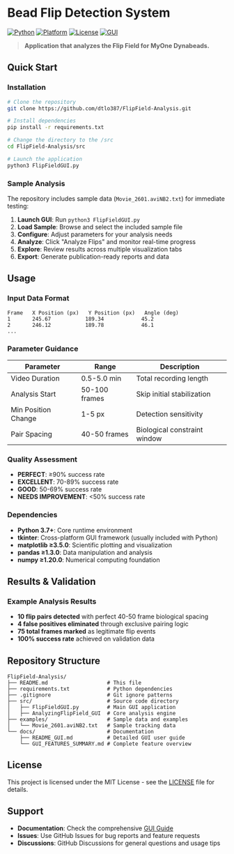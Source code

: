 # **Bead Flip Detection System**

[![Python](https://img.shields.io/badge/Python-3.7+-blue.svg)](https://www.python.org/downloads/)
[![Platform](https://img.shields.io/badge/Platform-Windows%20%7C%20macOS%20%7C%20Linux-lightgrey.svg)](https://github.com/yourusername/FlipField-Analysis)
[![License](https://img.shields.io/badge/License-MIT-green.svg)](LICENSE)
[![GUI](https://img.shields.io/badge/GUI-tkinter%20%7C%20matplotlib-orange.svg)](FlipFieldGUI.py)

> **Application that analyzes the Flip Field for MyOne Dynabeads.**

## **Quick Start**

### **Installation**
```bash
# Clone the repository
git clone https://github.com/dtlo387/FlipField-Analysis.git

# Install dependencies
pip install -r requirements.txt

# Change the directory to the /src
cd FlipField-Analysis/src

# Launch the application
python3 FlipFieldGUI.py
```

### **Sample Analysis**
The repository includes sample data (`Movie_2601.aviNB2.txt`) for immediate testing:

1. **Launch GUI**: Run `python3 FlipFieldGUI.py`
2. **Load Sample**: Browse and select the included sample file
3. **Configure**: Adjust parameters for your analysis needs
4. **Analyze**: Click "Analyze Flips" and monitor real-time progress
5. **Explore**: Review results across multiple visualization tabs
6. **Export**: Generate publication-ready reports and data

## **Usage**

### **Input Data Format**
```
Frame   X Position (px)   Y Position (px)   Angle (deg)
1       245.67           189.34            45.2
2       246.12           189.78            46.1
...
```

### **Parameter Guidance**
| Parameter | Range | Description |
|-----------|-------|-------------|
| Video Duration | 0.5-5.0 min | Total recording length |
| Analysis Start | 50-100 frames | Skip initial stabilization |
| Min Position Change | 1-5 px | Detection sensitivity |
| Pair Spacing | 40-50 frames | Biological constraint window |

### **Quality Assessment**
- **PERFECT**: ≥90% success rate
- **EXCELLENT**: 70-89% success rate  
- **GOOD**: 50-69% success rate
- **NEEDS IMPROVEMENT**: <50% success rate

### **Dependencies**
- **Python 3.7+**: Core runtime environment
- **tkinter**: Cross-platform GUI framework (usually included with Python)
- **matplotlib ≥3.5.0**: Scientific plotting and visualization
- **pandas ≥1.3.0**: Data manipulation and analysis
- **numpy ≥1.20.0**: Numerical computing foundation

## **Results & Validation**

### **Example Analysis Results**
- **10 flip pairs detected** with perfect 40-50 frame biological spacing
- **4 false positives eliminated** through exclusive pairing logic
- **75 total frames marked** as legitimate flip events
- **100% success rate** achieved on validation data

## **Repository Structure**

```
FlipField-Analysis/
├── README.md                   # This file
├── requirements.txt            # Python dependencies
├── .gitignore                  # Git ignore patterns
├── src/                        # Source code directory
│   ├── FlipFieldGUI.py         # Main GUI application
│   ├── AnalyzingFlipField_GUI  # Core analysis engine
├── examples/                   # Sample data and examples
│   └── Movie_2601.aviNB2.txt   # Sample tracking data
└── docs/                       # Documentation
    ├── README_GUI.md           # Detailed GUI user guide
    └── GUI_FEATURES_SUMMARY.md # Complete feature overview
```

## **License**

This project is licensed under the MIT License - see the [LICENSE](LICENSE) file for details.

## **Support**

- **Documentation**: Check the comprehensive [GUI Guide](docs/README_GUI.md)
- **Issues**: Use GitHub Issues for bug reports and feature requests
- **Discussions**: GitHub Discussions for general questions and usage tips

